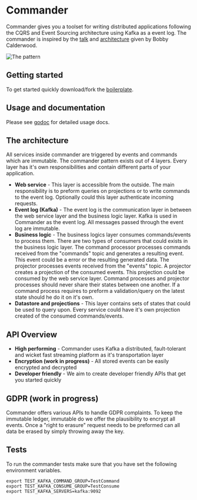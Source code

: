 # Commander

Commander gives you a toolset for writing distributed applications following the CQRS and Event Sourcing architecture using Kafka as a event log. The commander is inspired by the [talk](https://www.youtube.com/watch?v=B1-gS0oEtYc&t) and [architecture](https://github.com/capitalone/cqrs-manager-for-distributed-reactive-services/blob/master/doc/architecture.png) given by Bobby Calderwood.

![The pattern](https://github.com/sysco-middleware/commander/wiki/commander-pattern.jpg)

## Getting started

To get started quickly download/fork the [boilerplate](https://github.com/sysco-middleware/commander-boilerplate).

## Usage and documentation

Please see [godoc](https://godoc.org/github.com/sysco-middleware/commander) for detailed usage docs.

## The architecture
All services inside commander are triggered by events and commands which are immutable. The commander pattern exists out of 4 layers. Every layer has it's own responsibilities and contain different parts of your application.

- **Web service** - This layer is accessible from the outside. The main responsibility is to preform queries on projections or to write commands to the event log. Optionally could this layer authenticate incoming requests.
- **Event log (Kafka)** - The event log is the communication layer in between the web service layer and the business logic layer. Kafka is used in Commander as the event log. All messages passed through the event log are immutable.
- **Business logic** - The business logics layer consumes commands/events to process them. There are two types of consumers that could exists in the business logic layer. The command processor processes commands received from the "commands" topic and generates a resulting event. This event could be a error or the resulting generated data. The projector processes events received from the "events" topic. A projector creates a projection of the consumed events. This projection could be consumed by the web service layer. Command processes and projector processes should never share their states between one another. If a command process requires to preform a validation/query on the latest state should he do it on it's own.
- **Datastore and projections** - This layer contains sets of states that could be used to query upon. Every service could have it's own projection created of the consumed commands/events.

## API Overview
- **High performing** - Commander uses Kafka a distributed, fault-tolerant and wicket fast streaming platform as it's transportation layer
- **Encryption (work in progress)** - All stored events can be easily encrypted and decrypted
- **Developer friendly** - We aim to create developer friendly APIs that get you started quickly

## GDPR (work in progress)

Commander offers various APIs to handle GDPR complaints. To keep the immutable ledger, immutable do we offer the plausibility to encrypt all events. Once a "right to erasure" request needs to be preformed can all data be erased by simply throwing away the key.

## Tests

To run the commander tests make sure that you have set the following environment variables.

```
export TEST_KAFKA_COMMAND_GROUP=TestCommand
export TEST_KAFKA_CONSUME_GROUP=TestConsume
export TEST_KAFKA_SERVERS=kafka:9092
```
